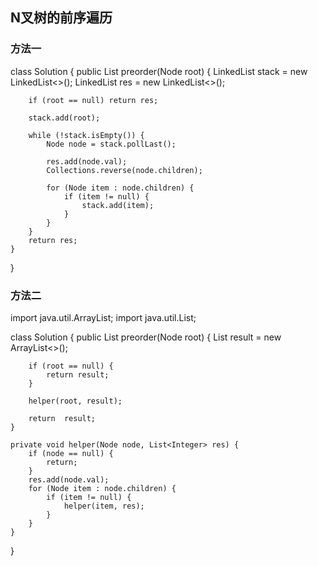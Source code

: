 ## N叉树的前序遍历

### 方法一

class Solution {
    public List<Integer> preorder(Node root) {
        LinkedList<Node> stack = new LinkedList<>();
        LinkedList<Integer> res = new LinkedList<>();

        if (root == null) return res;

        stack.add(root);

        while (!stack.isEmpty()) {
            Node node = stack.pollLast();

            res.add(node.val);
            Collections.reverse(node.children);

            for (Node item : node.children) {
                if (item != null) {
                    stack.add(item);
                }
            }
        }
        return res;
    }
    
}

### 方法二


import java.util.ArrayList;
import java.util.List;

class Solution {
    public List<Integer> preorder(Node root) {
        List<Integer> result = new ArrayList<>();

        if (root == null) {
            return result;
        }

        helper(root, result);

        return  result;
    }

    private void helper(Node node, List<Integer> res) {
        if (node == null) {
            return;
        }
        res.add(node.val);
        for (Node item : node.children) {
            if (item != null) {
                helper(item, res);
            }
        }
    }
}